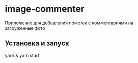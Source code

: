 # image-commenter

Приложение для добавления пометок с комментариями на загруженные фото


## Установка и запуск

yarn & yarn start
